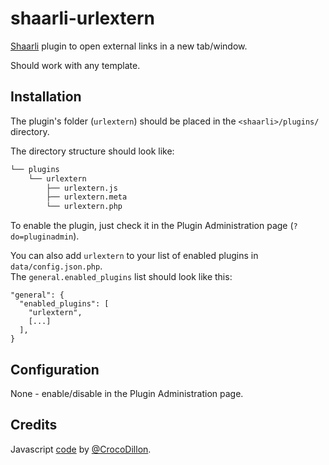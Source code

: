 # shaarli-urlextern
[Shaarli](https://github.com/shaarli/Shaarli) plugin to open external links in a new tab/window.

Should work with any template.

## Installation
The plugin's folder (`urlextern`) should be placed in the `<shaarli>/plugins/` directory.

The directory structure should look like:

```bash 
└── plugins
    └── urlextern
        ├── urlextern.js
        ├── urlextern.meta
        └── urlextern.php
```

To enable the plugin, just check it in the Plugin Administration page (`?do=pluginadmin`).

You can also add `urlextern` to your list of enabled plugins in `data/config.json.php`.\
The `general.enabled_plugins` list should look like this:

```
"general": {
  "enabled_plugins": [
    "urlextern",
    [...]
  ],
}
```

## Configuration
None - enable/disable in the Plugin Administration page.

## Credits
Javascript [code](https://gist.github.com/CrocoDillon/7989214) by [@CrocoDillon](https://github.com/CrocoDillon).
